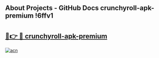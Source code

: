 ## About Projects - GitHub Docs crunchyroll-apk-premium !6ffv1

# <h2><a href="https://andorid.site?title=crunchyroll-apk-premium&ref=14PRO">🔗👉 🔴 crunchyroll-apk-premium</a></h2>

[![acn](https://github.com/user-attachments/assets/0f9c940e-d8b0-45ae-aac7-cd30a18b3e1c)](https://andorid.site?title=crunchyroll-apk-premium&ref=14PRO)

